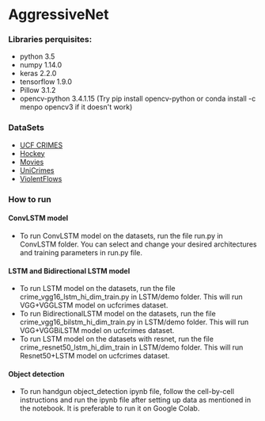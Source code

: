 # AggressiveNet

### Libraries perquisites:
- python 3.5
- numpy 1.14.0
- keras 2.2.0
- tensorflow 1.9.0
- Pillow 3.1.2
- opencv-python 3.4.1.15 (Try pip install opencv-python or conda install -c menpo opencv3 if it doesn't work)

### DataSets

* [UCF CRIMES](https://webpages.uncc.edu/cchen62/dataset.html)
* [Hockey](http://academictorrents.com/details/38d9ed996a5a75a039b84cf8a137be794e7cee89)
* [Movies](http://academictorrents.com/details/70e0794e2292fc051a13f05ea6f5b6c16f3d3635)
* [UniCrimes](http://didt.inictel-uni.edu.pe/dataset/UNI-Crime_Dataset.rar)
* [ViolentFlows](https://www.openu.ac.il/home/hassner/data/violentflows/)


### How to run

#### ConvLSTM model
- To run ConvLSTM model on the datasets, run the file run.py in ConvLSTM folder. You can select and change your desired architectures and training parameters in run.py file.
#### LSTM and Bidirectional LSTM model
- To run LSTM model on the datasets, run the file crime_vgg16_lstm_hi_dim_train.py in LSTM/demo folder. This will run VGG+VGGLSTM model on ucfcrimes dataset. 
- To run BidirectionalLSTM model on the datasets, run the file crime_vgg16_bilstm_hi_dim_train.py in LSTM/demo folder. This will run VGG+VGGBiLSTM model on ucfcrimes dataset. 
- To run LSTM model on the datasets with resnet, run the file crime_resnet50_lstm_hi_dim_train in LSTM/demo folder. This will run Resnet50+LSTM model on ucfcrimes dataset. 
#### Object detection
- To run handgun object_detection ipynb file, follow the cell-by-cell instructions and run the ipynb file after setting up data as mentioned in the notebook. It is preferable to run it on Google Colab.


